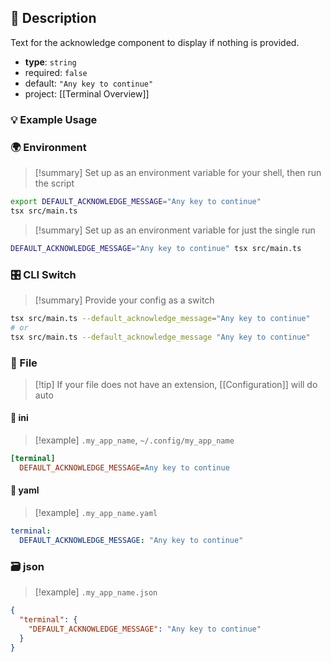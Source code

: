 ## 📜 Description

Text for the acknowledge component to display if nothing is provided.

- **type**: `string`
- required: `false`
- default: `"Any key to continue"`
- project: [[Terminal Overview]]

### 💡 Example Usage

### 🌍 Environment

> [!summary] Set up as an environment variable for your shell, then run the script
```bash
export DEFAULT_ACKNOWLEDGE_MESSAGE="Any key to continue"
tsx src/main.ts
```
> [!summary] Set up as an environment variable for just the single run

```bash
DEFAULT_ACKNOWLEDGE_MESSAGE="Any key to continue" tsx src/main.ts
```
### 🎛️ CLI Switch

> [!summary] Provide your config as a switch
```bash
tsx src/main.ts --default_acknowledge_message="Any key to continue"
# or
tsx src/main.ts --default_acknowledge_message "Any key to continue"
```
### 📁 File
> [!tip] If your file does not have an extension, [[Configuration]] will do auto
#### 📘 ini

> [!example] 
> `.my_app_name`, `~/.config/my_app_name`

```ini
[terminal]
  DEFAULT_ACKNOWLEDGE_MESSAGE=Any key to continue
```
#### 📄 yaml

> [!example]
> `.my_app_name.yaml`

```yaml
terminal:
  DEFAULT_ACKNOWLEDGE_MESSAGE: "Any key to continue"
```
### 🗃️ json

> [!example]
> `.my_app_name.json`

```json
{
  "terminal": {
    "DEFAULT_ACKNOWLEDGE_MESSAGE": "Any key to continue"
  }
}
```